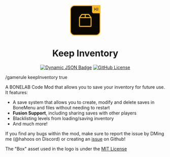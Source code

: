 <div align="center">
<img align="center" src="https://raw.githubusercontent.com/HAHOOS/KeepInventory/refs/heads/master/logo.png"/>
<h1 align="center">Keep Inventory</h1>
<a align="center" href="https://thunderstore.io/c/bonelab/p/HAHOOS/KeepInventory/"><img alt="Dynamic JSON Badge" src="https://img.shields.io/badge/dynamic/json?url=https%3A%2F%2Fthunderstore.io%2Fapi%2Fv1%2Fpackage-metrics%2FHAHOOS%2FKeepInventory%2F&query=%24.downloads&style=for-the-badge&label=TS%20DOWNLOADS"></a>
<a align="center" href="https://github.com/HAHOOS/KeepInventory/blob/master/LICENSE"><img alt="GitHub License" src="https://img.shields.io/github/license/HAHOOS/KeepInventory?style=for-the-badge"></a>
</div>

/gamerule keepInventory true

A BONELAB Code Mod that allows you to save your inventory for future use. It features:
- A save system that allows you to create, modify and delete saves in BoneMenu and files without needing to restart
- **Fusion Support**, including sharing saves with other players
- Blacklisting levels from loading/saving inventory
- And much more!

If you find any bugs within the mod, make sure to report the issue by DMing me (@hahoos on Discord) or creating an [issue](https://github.com/HAHOOS/KeepInventory/issues) on Github!

The "Box" asset used in the logo is under the [MIT License](https://github.com/twbs/icons/blob/main/LICENSE)
